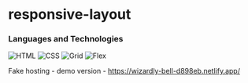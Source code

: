 # responsive-layout

### Languages and Technologies
![HTML](https://img.shields.io/badge/-HTML-090909?style=for-the-badge&logo=html5)
![CSS](https://img.shields.io/badge/-CSS-090909?style=for-the-badge&logo=css3)
![Grid](https://img.shields.io/badge/-Grid-090909?style=for-the-badge&logo=Grid)
![Flex](https://img.shields.io/badge/-Flex-090909?style=for-the-badge&logo=Flex)

Fake hosting - demo version - https://wizardly-bell-d898eb.netlify.app/

